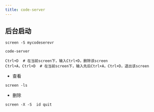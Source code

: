 ```yaml
---
title: code-server
---
```


## 后台启动

```
screen -S mycodeserevr
```

```
code-server
```

```
Ctrl+D  # 在当前screen下，输入Ctrl+D，删除该screen
Ctrl+A，Ctrl+D  # 在当前screen下，输入先后Ctrl+A，Ctrl+D，退出该screen

```

- 查看

```
screen -ls
```

- 删除
```
screen -X -S  id quit
```